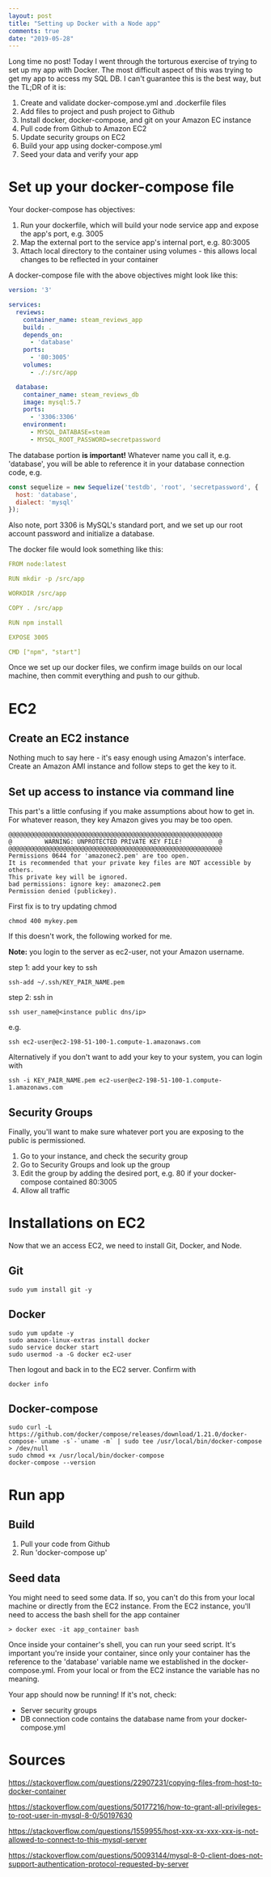 ```yaml
---
layout: post
title: "Setting up Docker with a Node app"
comments: true
date: "2019-05-28"
---
```

Long time no post! Today I went through the torturous exercise of trying to set up my app with Docker. The most difficult aspect of this was trying to get my app to access my SQL DB. I can't guarantee this is the best way, but the TL;DR of it is:
1. Create and validate docker-compose.yml and .dockerfile files
2. Add files to project and push project to Github
3. Install docker, docker-compose, and git on your Amazon EC instance
4. Pull code from Github to Amazon EC2
5. Update security groups on EC2
6. Build your app using docker-compose.yml
7. Seed your data and verify your app

# Set up your docker-compose file
Your docker-compose has objectives:
1. Run your dockerfile, which will build your node service app and expose the app's port, e.g. 3005
2. Map the external port to the service app's internal port, e.g. 80:3005
3. Attach local directory to the container using volumes - this allows local changes to be reflected in your container

A docker-compose file with the above objectives might look like this:
```yaml
version: '3'

services:
  reviews:
    container_name: steam_reviews_app
    build: .
    depends_on:
      - 'database'
    ports: 
      - '80:3005'
    volumes:
      - ./:/src/app 

  database:
    container_name: steam_reviews_db
    image: mysql:5.7
    ports: 
      - '3306:3306'
    environment:
      - MYSQL_DATABASE=steam
      - MYSQL_ROOT_PASSWORD=secretpassword
```

The database portion **is important!** Whatever name you call it, e.g. 'database', you will be able to reference it in your database connection code, e.g.
```javascript
const sequelize = new Sequelize('testdb', 'root', 'secretpassword', {
  host: 'database',
  dialect: 'mysql'
});
```

Also note, port 3306 is MySQL's standard port, and we set up our root account password and initialize a database.

The docker file would look something like this:
```yaml
FROM node:latest

RUN mkdir -p /src/app

WORKDIR /src/app

COPY . /src/app

RUN npm install

EXPOSE 3005

CMD ["npm", "start"]
```

Once we set up our docker files, we confirm image builds on our local machine, then commit everything and push to our github.

# EC2
## Create an EC2 instance
Nothing much to say here - it's easy enough using Amazon's interface. Create an Amazon AMI instance and follow steps to get the key to it.

## Set up access to instance via command line
This part's a little confusing if you make assumptions about how to get in. For whatever reason, they key Amazon gives you may be too open.
```
@@@@@@@@@@@@@@@@@@@@@@@@@@@@@@@@@@@@@@@@@@@@@@@@@@@@@@@@@@@
@         WARNING: UNPROTECTED PRIVATE KEY FILE!          @
@@@@@@@@@@@@@@@@@@@@@@@@@@@@@@@@@@@@@@@@@@@@@@@@@@@@@@@@@@@
Permissions 0644 for 'amazonec2.pem' are too open.
It is recommended that your private key files are NOT accessible by others.
This private key will be ignored.
bad permissions: ignore key: amazonec2.pem
Permission denied (publickey).
```

First fix is to try updating chmod
```
chmod 400 mykey.pem
```

If this doesn't work, the following worked for me.

 **Note:** you login to the server as ec2-user, not your Amazon username.

step 1: add your key to ssh
```
ssh-add ~/.ssh/KEY_PAIR_NAME.pem
```

step 2: ssh in
```
ssh user_name@<instance public dns/ip>
```
e.g.
```
ssh ec2-user@ec2-198-51-100-1.compute-1.amazonaws.com
```

Alternatively if you don't want to add your key to your system, you can login with
```
ssh -i KEY_PAIR_NAME.pem ec2-user@ec2-198-51-100-1.compute-1.amazonaws.com
```

## Security Groups
Finally, you'll want to make sure whatever port you are exposing to the public is permissioned.

1. Go to your instance, and check the security group 
2. Go to Security Groups and look up the group
3. Edit the group by adding the desired port, e.g. 80 if your docker-compose contained 80:3005
4. Allow all traffic

# Installations on EC2
Now that we an access EC2, we need to install Git, Docker, and Node.

## Git
```
sudo yum install git -y
```

## Docker
```
sudo yum update -y
sudo amazon-linux-extras install docker
sudo service docker start
sudo usermod -a -G docker ec2-user
```

Then logout and back in to the EC2 server. Confirm with
```
docker info
```

## Docker-compose
```
sudo curl -L https://github.com/docker/compose/releases/download/1.21.0/docker-compose-`uname -s`-`uname -m` | sudo tee /usr/local/bin/docker-compose > /dev/null
sudo chmod +x /usr/local/bin/docker-compose
docker-compose --version
```

# Run app
## Build
1. Pull your code from Github
2. Run 'docker-compose up'

## Seed data
You might need to seed some data. If so, you can't do this from your local machine or directly from the EC2 instance. From the EC2 instance, you'll need to access the bash shell for the app container
```
> docker exec -it app_container bash
```

Once inside your container's shell, you can run your seed script. It's important you're inside your container, since only your container has the reference to the 'database' variable name we established in the docker-compose.yml. From your local or from the EC2 instance the variable has no meaning.

Your app should now be running! If it's not, check:
- Server security groups
- DB connection code contains the database name from your docker-compose.yml

# Sources
https://stackoverflow.com/questions/22907231/copying-files-from-host-to-docker-container

https://stackoverflow.com/questions/50177216/how-to-grant-all-privileges-to-root-user-in-mysql-8-0/50197630

https://stackoverflow.com/questions/1559955/host-xxx-xx-xxx-xxx-is-not-allowed-to-connect-to-this-mysql-server

https://stackoverflow.com/questions/50093144/mysql-8-0-client-does-not-support-authentication-protocol-requested-by-server